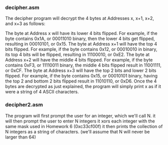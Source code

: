 ### decipher.asm

The decipher program will decrypt the 4 bytes at Addresses x, x+1, x+2, and x+3 as follows:

The byte at Address x will have its lower 4 bits flipped. For example, if the byte contains 0x1A, or 00011010 binary, then the lower 4 bits get flipped, resulting in 00010101, or 0x15.
The byte at Address x+1 will have the top 4 bits flipped. For example, if the byte contains 0x12, or 00010010 in binary, its top 4 bits will be flipped, resulting in 11100010, or 0xE2.
The byte at Address x+2 will have the middle 4 bits flipped. For example, if the byte contains 0xF3, or 11110011 binary, the middle 4 bits flipped result in 11001111, or 0xCF.
The byte at Address x+3 will have the top 2 bits and lower 2 bits flipped. For example, if the byte contains 0x15, or 00010101 binary, having the top 2 and bottom 2 bits flipped result in 11010110, or 0xD6.
Once the 4 bytes are decrypted as just explained, the program will simply print x as if it were a string of 4 ASCII characters.

### decipher2.asm

The program will first prompt the user for an integer, which we'll call N.
it will then prompt the user to enter N integers
it xors each integer with the same mask used in Homework 6 (0xc33cf00f)
it then prints the collection of N integers as a string of characters.
(we'll assume that N will never be larger than 64)
